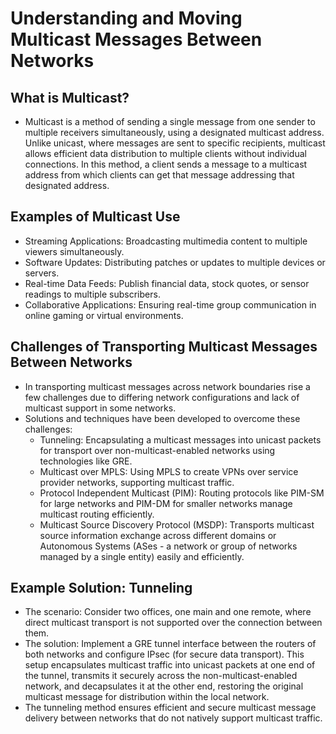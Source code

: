 # Understanding and Moving Multicast Messages Between Networks

## What is Multicast?

- Multicast is a method of sending a single message from one sender to multiple receivers simultaneously, using a designated multicast address. Unlike unicast, where messages are sent to specific recipients, multicast allows efficient data distribution to multiple clients without individual connections. In this method, a client sends a message to a multicast address from which clients can get that message addressing that designated address.

## Examples of Multicast Use

- Streaming Applications: Broadcasting multimedia content to multiple viewers simultaneously.
- Software Updates: Distributing patches or updates to multiple devices or servers.
- Real-time Data Feeds: Publish financial data, stock quotes, or sensor readings to multiple subscribers.
- Collaborative Applications: Ensuring real-time group communication in online gaming or virtual environments.

## Challenges of Transporting Multicast Messages Between Networks

- In transporting multicast messages across network boundaries rise a few challenges due to differing network configurations and lack of multicast support in some networks.
- Solutions and techniques have been developed to overcome these challenges:
    - Tunneling: Encapsulating a multicast messages into unicast packets for transport over non-multicast-enabled networks using technologies like GRE.
    - Multicast over MPLS: Using MPLS to create VPNs over service provider networks, supporting multicast traffic.
    - Protocol Independent Multicast (PIM): Routing protocols like PIM-SM for large networks and PIM-DM for smaller networks manage multicast routing efficiently.
    - Multicast Source Discovery Protocol (MSDP): Transports multicast source information exchange across different domains or Autonomous Systems (ASes - a network or group of networks managed by a single entity) easily and efficiently.

## Example Solution: Tunneling

- The scenario: Consider two offices, one main and one remote, where direct multicast transport is not supported over the connection between them.
- The solution: Implement a GRE tunnel interface between the routers of both networks and configure IPsec (for secure data transport). This setup encapsulates multicast traffic into unicast packets at one end of the tunnel, transmits it securely across the non-multicast-enabled network, and decapsulates it at the other end, restoring the original multicast message for distribution within the local network.
- The tunneling method ensures efficient and secure multicast message delivery between networks that do not natively support multicast traffic.